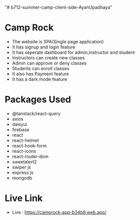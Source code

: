 "# b712-summer-camp-client-side-AyanUpadhaya" 

# Camp Rock
* The website is SPA(Single page application)
* It has signup and login feature
* It has seperate dashboard for admin,instructor and student
* Instructors can create new classes
* Admin can approve or deny classes
* Students can enroll classes
* It also has Payment feature
* It has a dark mode feature
# Packages Used
* @tanstack/react-query
* axios
* daisyui
* firebase
* react
* react-helmet
* react-hook-form
* react-icons
* react-router-dom
* sweetalert2
* swiper js
* express js
* mongodb
# Live Link
* Live : https://camprock-app-b34b9.web.app/